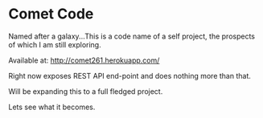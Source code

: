 # Comet Code

Named after a galaxy...This is a code name of a self project, the prospects of which I am still exploring.

Available at:
http://comet261.herokuapp.com/

Right now exposes REST API end-point and does nothing more than that.

Will be expanding this to a full fledged project.

Lets see what it becomes.